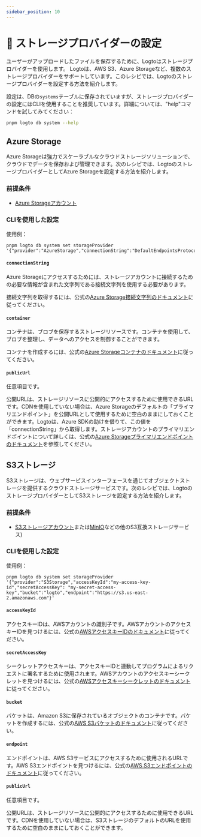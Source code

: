```yaml
---
sidebar_position: 10
---
```


# 💾 ストレージプロバイダーの設定

ユーザーがアップロードしたファイルを保存するために、Logtoはストレージプロバイダーを使用します。 Logtoは、AWS S3、Azure Storageなど、複数のストレージプロバイダーをサポートしています。このレシピでは、Logtoのストレージプロバイダーを設定する方法を紹介します。

設定は、DBの`systems`テーブルに保存されていますが、ストレージプロバイダーの設定にはCLIを使用することを推奨しています。詳細については、"help"コマンドを試してみてください：

```sh
pnpm logto db system --help
```

## Azure Storage

Azure Storageは強力でスケーラブルなクラウドストレージソリューションで、クラウドでデータを保存および管理できます。次のレシピでは、LogtoのストレージプロバイダーとしてAzure Storageを設定する方法を紹介します。

### 前提条件

- [Azure Storageアカウント](https://docs.microsoft.com/ja-jp/azure/storage/common/storage-account-overview)

### CLIを使用した設定

使用例：

```
pnpm logto db system set storageProvider '{"provider":"AzureStorage","connectionString":"DefaultEndpointsProtocol=https;AccountName=logto;AccountKey=oRhfTBHOHiBxxxxxxxxxxxxxxxxZ0se6XROftl/Xrow==;EndpointSuffix=core.windows.net","container":"logto"}'
```

#### `connectionString`

Azure Storageにアクセスするためには、ストレージアカウントに接続するための必要な情報が含まれた文字列である接続文字列を使用する必要があります。

接続文字列を取得するには、公式の[Azure Storage接続文字列のドキュメント](https://docs.microsoft.com/ja-jp/azure/storage/common/storage-configure-connection-string)に従ってください。

#### `container`

コンテナは、ブロブを保存するストレージリソースです。コンテナを使用して、ブロブを整理し、データへのアクセスを制御することができます。

コンテナを作成するには、公式の[Azure Storageコンテナのドキュメント](https://docs.microsoft.com/ja-jp/azure/storage/blobs/storage-blobs-introduction#containers)に従ってください。

#### `publicUrl`

任意項目です。

公開URLは、ストレージリソースに公開的にアクセスするために使用できるURLです。CDNを使用していない場合は、Azure Storageのデフォルトの「プライマリエンドポイント」を公開URLとして使用するために空白のままにしておくことができます。Logtoは、Azure SDKの助けを借りて、この値を「connectionString」から取得します。ストレージアカウントのプライマリエンドポイントについて詳しくは、公式の[Azure Storageプライマリエンドポイントのドキュメント](https://docs.microsoft.com/ja-jp/azure/storage/common/storage-account-overview#primary-endpoints)を参照してください。

## S3ストレージ

S3ストレージは、ウェブサービスインターフェースを通じてオブジェクトストレージを提供するクラウドストレージサービスです。次のレシピでは、LogtoのストレージプロバイダーとしてS3ストレージを設定する方法を紹介します。

### 前提条件

- [S3ストレージアカウント](https://docs.aws.amazon.com/ja_jp/AmazonS3/latest/userguide/creating-buckets.html)または[MinIO](https://min.io/)などの他のS3互換ストレージサービス)

### CLIを使用した設定

使用例：

```
pnpm logto db system set storageProvider '{"provider":"S3Storage","accessKeyId":"my-access-key-id","secretAccessKey": "my-secret-access-key","bucket":"logto","endpoint":"https://s3.us-east-2.amazonaws.com"}'
```

#### `accessKeyId`

アクセスキーIDは、AWSアカウントの識別子です。AWSアカウントのアクセスキーIDを見つけるには、公式の[AWSアクセスキーIDのドキュメント](https://docs.aws.amazon.com/ja_jp/IAM/latest/UserGuide/id_credentials_access-keys.html#Using_CreateAccessKey)に従ってください。

#### `secretAccessKey`

シークレットアクセスキーは、アクセスキーIDと連動してプログラムによるリクエストに署名するために使用されます。AWSアカウントのアクセスキーシークレットを見つけるには、公式の[AWSアクセスキーシークレットのドキュメント](https://docs.aws.amazon.com/ja_jp/IAM/latest/UserGuide/id_credentials_access-keys.html#Using_CreateAccessKey)に従ってください。

#### `bucket`

バケットは、Amazon S3に保存されているオブジェクトのコンテナです。バケットを作成するには、公式の[AWS S3バケットのドキュメント](https://docs.aws.amazon.com/ja_jp/AmazonS3/latest/userguide/creating-buckets.html)に従ってください。

#### `endpoint`

エンドポイントは、AWS S3サービスにアクセスするために使用されるURLです。AWS S3エンドポイントを見つけるには、公式の[AWS S3エンドポイントのドキュメント](https://docs.aws.amazon.com/general/latest/gr/s3.html)に従ってください。

#### `publicUrl`

任意項目です。

公開URLは、ストレージリソースに公開的にアクセスするために使用できるURLです。CDNを使用していない場合は、S3ストレージのデフォルトのURLを使用するために空白のままにしておくことができます。